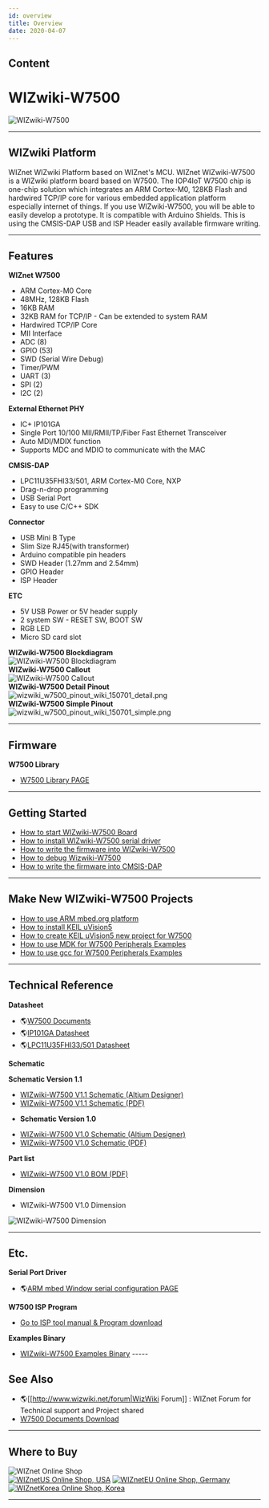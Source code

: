 ```yaml
---
id: overview
title: Overview
date: 2020-04-07
---
```



## Content
# WIZwiki-W7500

![WIZwiki-W7500](/document_framework/img/products/w7500/overview/wizwiki-w7500_main.png)

-----

## WIZwiki Platform

WIZnet WIZwiki Platform based on WIZnet's MCU. WIZnet WIZwiki-W7500 is a
WIZwiki platform board based on W7500. The IOP4IoT W7500 chip is
one-chip solution which integrates an ARM Cortex-M0, 128KB Flash and
hardwired TCP/IP core for various embedded application platform
especially internet of things. If you use WIZwiki-W7500, you will be
able to easily develop a prototype. It is compatible with Arduino
Shields. This is using the CMSIS-DAP USB and ISP Header easily available
firmware writing.

-----

## Features

**WIZnet W7500**

   * ARM Cortex-M0 Core
   * 48MHz, 128KB Flash
   * 16KB RAM
   * 32KB RAM for TCP/IP - Can be extended to system RAM
   * Hardwired TCP/IP Core
   * MII Interface
   * ADC (8)
   * GPIO (53)
   * SWD (Serial Wire Debug)
   * Timer/PWM 
   * UART (3)
   * SPI (2)
   * I2C (2)

**External Ethernet PHY**

 * IC+ IP101GA
 * Single Port 10/100 MII/RMII/TP/Fiber Fast Ethernet Transceiver 
 * Auto MDI/MDIX function 
 * Supports MDC and MDIO to communicate with the MAC



**CMSIS-DAP**


 * LPC11U35FHI33/501, ARM Cortex-M0 Core, NXP
 * Drag-n-drop programming
 * USB Serial Port
 * Easy to use C/C++ SDK



**Connector**

   * USB Mini B Type
   * Slim Size RJ45(with transformer)
   * Arduino compatible pin headers
   * SWD Header (1.27mm and 2.54mm)
   * GPIO Header
   * ISP Header

**ETC**

   * 5V USB Power or 5V header supply
   * 2 system SW - RESET SW, BOOT SW
   * RGB LED
   * Micro SD card slot

**WIZwiki-W7500 Blockdiagram**  
![WIZwiki-W7500
Blockdiagram](/document_framework/img/products/w7500/overview/wizwiki-w7500_blockdiagram_v1.1.png)  
**WIZwiki-W7500 Callout**  
![WIZwiki-W7500
Callout](/document_framework/img/products/w7500/overview/wizwiki-w7500_callout.png)  
**WIZwiki-W7500 Detail Pinout**  
![wizwiki\_w7500\_pinout\_wiki\_150701\_detail.png](/document_framework/img/products/w7500/overview/wizwiki_w7500_pinout_wiki_150701_detail.png)  
**WIZwiki-W7500 Simple Pinout**  
![wizwiki\_w7500\_pinout\_wiki\_150701\_simple.png](/document_framework/img/products/w7500/overview/wizwiki_w7500_pinout_wiki_150701_simple.png)  

-----

## Firmware

**W7500 Library**

   * [W7500 Library PAGE ](../W7500/Documents.md)

-----
## Getting Started

   * [How to start WIZwiki-W7500 Board](How_to_start_WIZwiki_W7500_Board.md)
   * [How to install WIZwiki-W7500 serial driver](How_to_install_WIZwiki_W7500_serial_driver.md)
   * [How to write the firmware into WIZwiki-W7500](How_to_write_the_firmware_into_WIZwiki_W7500.md)
   * [How to debug Wizwiki-W7500](How_to_debug_Wizwiki_W7500.md)
   * [How to write the firmware into CMSIS-DAP](How_to_write_the_firmware_into_CMSIS_DAP.md)

-----

## Make New WIZwiki-W7500 Projects

   * [How to use ARM mbed.org platform](How_to_use_ARM_mbed_org_platform.md)
   * [How to install KEIL uVision5](How_to_install_KEIL_uVision5.md)
   * [How to create KEIL uVision5 new project for W7500](How_to_create_KEIL_uVision5_new_project_for_W7500.md)
   * [How to use MDK for W7500 Peripherals Examples](How_to_use_MDK_for_W7500_Peripherals_Examples.md)
   * [How to use gcc for W7500 Peripherals Examples](How_to_use_gcc_for_W7500_Peripherals_Examples.md)

-----

## Technical Reference

**Datasheet**

   * 🌎[W7500 Documents](Documents.md)
   * 🌎[IP101GA Datasheet](/document_framework/img/products/w7500/overview/IP101G_DS_R01_20121224.pdf)
   * 🌎[LPC11U35FHI33/501 Datasheet](/document_framework/img/products/w7500/overview/LPC11U3X.pdf)

**Schematic**

   **Schematic Version 1.1**

<!-- end list -->

   * [WIZwiki-W7500 V1.1 Schematic (Altium Designer)]()
   * [WIZwiki-W7500 V1.1 Schematic (PDF)]()

  - **Schematic Version 1.0**

<!-- end list -->

   * [WIZwiki-W7500 V1.0 Schematic (Altium Designer)]()
   * [WIZwiki-W7500 V1.0 Schematic (PDF)]()

**Part list**

   * [WIZwiki-W7500 V1.0 BOM (PDF)]()
   
**Dimension**

   * WIZwiki-W7500 V1.0 Dimension

![WIZwiki-W7500
Dimension](/products/wizwiki_w7500/wizwiki-w7500_dimension.png%20)

-----

## Etc.

**Serial Port Driver**

   * 🌎[ARM mbed Window serial configuration PAGE](http://developer.mbed.org/handbook/Windows-serial-configuration)

**W7500 ISP Program**

   * [Go to ISP tool manual & Program download]()

 **Examples Binary**

   
   * [ WIZwiki-W7500 Examples Binary]()
    -----

## See Also

   * 🌎[[http://www.wizwiki.net/forum|WizWiki Forum]] : WIZnet Forum for Technical support and Project shared
   * [W7500 Documents Download]()

-----

## Where to Buy



![WIZnet Online Shop](/products/w5500/buynow.png)  
[![WIZnetUS Online Shop,
USA](/products/w5500/w5500_evb/icons/dollar.png)](http://www.shopwiznet.com/)
[![WIZnetEU Online Shop,
Germany](/products/w5500/w5500_evb/icons/european-euro.png)](http://shop.wiznet.eu/)
[![WIZnetKorea Online Shop,
Korea](/products/w5500/w5500_evb/icons/won.png)](http://shop.wiznet.co.kr/)



-----
